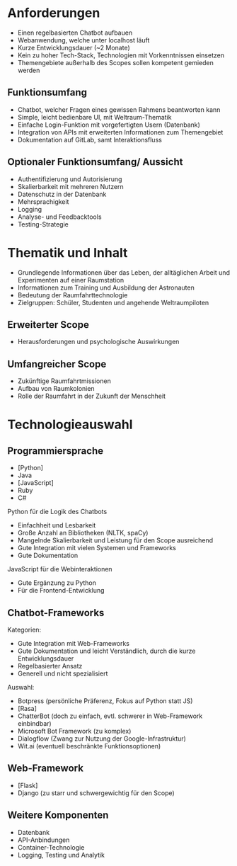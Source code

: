 # Anforderungen
- Einen regelbasierten Chatbot aufbauen
- Webanwendung, welche unter localhost läuft
- Kurze Entwicklungsdauer (~2 Monate)
- Kein zu hoher Tech-Stack, Technologien mit Vorkenntnissen einsetzen
- Themengebiete außerhalb des Scopes sollen kompetent gemieden werden

## Funktionsumfang
- Chatbot, welcher Fragen eines gewissen Rahmens beantworten kann
- Simple, leicht bedienbare UI, mit Weltraum-Thematik
- Einfache Login-Funktion mit vorgefertigten Usern (Datenbank)
- Integration von APIs mit erweiterten Informationen zum Themengebiet
- Dokumentation auf GitLab, samt Interaktionsfluss

## Optionaler Funktionsumfang/ Aussicht
- Authentifizierung und Autorisierung
- Skalierbarkeit mit mehreren Nutzern
- Datenschutz in der Datenbank
- Mehrsprachigkeit
- Logging
- Analyse- und Feedbacktools
- Testing-Strategie

# Thematik und Inhalt
- Grundlegende Informationen über das Leben, der alltäglichen Arbeit und Experimenten auf einer Raumstation
- Informationen zum Training und Ausbildung der Astronauten
- Bedeutung der Raumfahrttechnologie
- Zielgruppen: Schüler, Studenten und angehende Weltraumpiloten

## Erweiterter Scope
- Herausforderungen und psychologische Auswirkungen

## Umfangreicher Scope
- Zukünftige Raumfahrtmissionen
- Aufbau von Raumkolonien
- Rolle der Raumfahrt in der Zukunft der Menschheit

# Technologieauswahl

## Programmiersprache
- [Python]
- Java
- [JavaScript]
- Ruby
- C#

Python für die Logik des Chatbots
- Einfachheit und Lesbarkeit
- Große Anzahl an Bibliotheken (NLTK, spaCy)
- Mangelnde Skalierbarkeit und Leistung für den Scope ausreichend
- Gute Integration mit vielen Systemen und Frameworks
- Gute Dokumentation

JavaScript für die Webinteraktionen
- Gute Ergänzung zu Python
- Für die Frontend-Entwicklung

## Chatbot-Frameworks

Kategorien:
- Gute Integration mit Web-Frameworks
- Gute Dokumentation und leicht Verständlich, durch die kurze Entwicklungsdauer
- Regelbasierter Ansatz
- Generell und nicht spezialisiert

Auswahl:
- Botpress (persönliche Präferenz, Fokus auf Python statt JS)
- [Rasa]
- ChatterBot (doch zu einfach, evtl. schwerer in Web-Framework einbindbar)
- Microsoft Bot Framework (zu komplex)
- Dialogflow (Zwang zur Nutzung der Google-Infrastruktur)
- Wit.ai (eventuell beschränkte Funktionsoptionen)

## Web-Framework
- [Flask]
- Django (zu starr und schwergewichtig für den Scope)

## Weitere Komponenten
- Datenbank
- API-Anbindungen
- Container-Technologie
- Logging, Testing und Analytik
